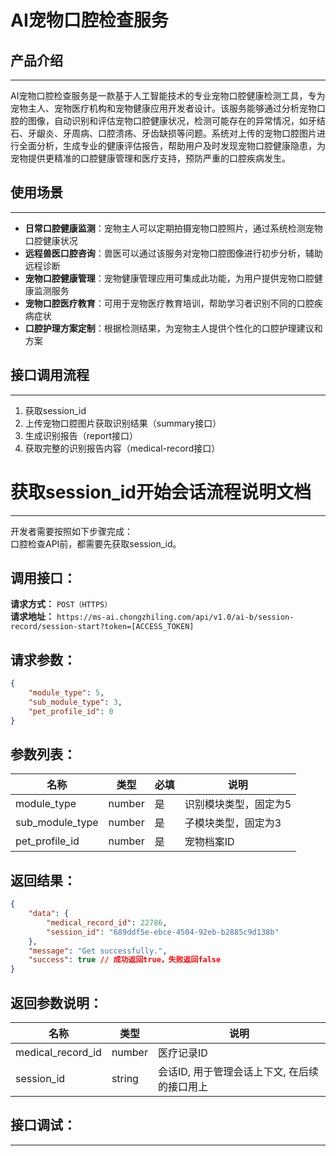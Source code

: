 # AI宠物口腔检查服务

## 产品介绍
---
AI宠物口腔检查服务是一款基于人工智能技术的专业宠物口腔健康检测工具，专为宠物主人、宠物医疗机构和宠物健康应用开发者设计。该服务能够通过分析宠物口腔的图像，自动识别和评估宠物口腔健康状况，检测可能存在的异常情况，如牙结石、牙龈炎、牙周病、口腔溃疡、牙齿缺损等问题。系统对上传的宠物口腔图片进行全面分析，生成专业的健康评估报告，帮助用户及时发现宠物口腔健康隐患，为宠物提供更精准的口腔健康管理和医疗支持，预防严重的口腔疾病发生。

## 使用场景
---
- **日常口腔健康监测**：宠物主人可以定期拍摄宠物口腔照片，通过系统检测宠物口腔健康状况
- **远程兽医口腔咨询**：兽医可以通过该服务对宠物口腔图像进行初步分析，辅助远程诊断
- **宠物口腔健康管理**：宠物健康管理应用可集成此功能，为用户提供宠物口腔健康监测服务
- **宠物口腔医疗教育**：可用于宠物医疗教育培训，帮助学习者识别不同的口腔疾病症状
- **口腔护理方案定制**：根据检测结果，为宠物主人提供个性化的口腔护理建议和方案

## 接口调用流程
---
1. 获取session_id
2. 上传宠物口腔图片获取识别结果（summary接口）
3. 生成识别报告（report接口）
4. 获取完整的识别报告内容（medical-record接口）

# 获取session_id开始会话流程说明文档

---
开发者需要按照如下步骤完成：
<br/>
口腔检查API前，都需要先获取session_id。

## 调用接口：
**请求方式：** `POST（HTTPS）`  
**请求地址：** `https://ms-ai.chongzhiling.com/api/v1.0/ai-b/session-record/session-start?token=[ACCESS_TOKEN]`

## 请求参数：
```json
{
    "module_type": 5, 
    "sub_module_type": 3, 
    "pet_profile_id": 0
}
```


## 参数列表：

| 名称            | 类型   | 必填 | 说明                  |
| --------------- | ------ | ---- | --------------------- |
| module_type     | number | 是   | 识别模块类型，固定为5 |
| sub_module_type | number | 是   | 子模块类型，固定为3   |
| pet_profile_id  | number | 是   | 宠物档案ID            |

## 返回结果：
```json
{
    "data": {
        "medical_record_id": 22786,
        "session_id": "689ddf5e-ebce-4504-92eb-b2885c9d138b"
    },
    "message": "Get successfully.",
    "success": true // 成功返回true，失败返回false
}
```

## 返回参数说明：
| 名称              | 类型   | 说明                                         |
| ----------------- | ------ | -------------------------------------------- |
| medical_record_id | number | 医疗记录ID                                   |
| session_id        | string | 会话ID, 用于管理会话上下文, 在后续的接口用上 |

## 接口调试：
---
<script setup>
import SwaggerUI from '../../../../src/components/SwaggerUI.vue'
</script>

<ClientOnly>
  <SwaggerUI 
    tag="session"
    type="post"
    path="/session-record/session-start" 
  />
</ClientOnly>